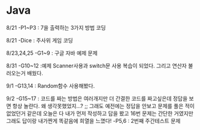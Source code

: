 # Java

8/21 -P1~P3 : 7을 출력하는 3가지 방법 코딩 

8/21 -Dice : 주사위 게임 코딩 

8/23,24,25 -G1~9 : 구글 자바 예제 문제 

8/31 -G10~12 :예제 Scanner사용과 switch문 사용 복습이 되었다. 그리고 연산자 불러오는거 배웠다.

9/1 -G13,14 : Random함수 사용해봤다.

9/2 -G15~17 : 코드를 짜는 방법은 여러개지만 더 간결한 코드를 짜고싶은데 정답을 보면 항상 놀란다. 왜 생각못했었지...? ;;
              그래도 예전에는 정답을 안보고 문제를 풀은 적이 없었던거 같은데 오늘은 다 내가 먼저 작성하고 답을 봤고 16번 문제는 간단한 거였지만 그래도 답이랑 내가짠게 똑같음에 희열을 
              느꼈다!
    -P5,6 : 2번째 주간테스트 문제
